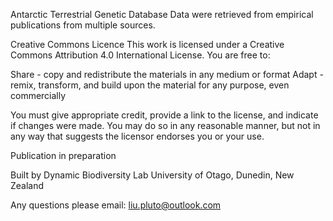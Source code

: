 Antarctic Terrestrial Genetic Database
Data were retrieved from empirical publications from multiple sources.

Creative Commons Licence
This work is licensed under a Creative Commons Attribution 4.0 International License.
You are free to:

Share - copy and redistribute the materials in any medium or format
Adapt - remix, transform, and build upon the material for any purpose, even commercially

You must give appropriate credit, provide a link to the license, and indicate if changes were made. You may do so in any reasonable manner, but not in any way that suggests the licensor endorses you or your use. 


Publication in preparation

Built by Dynamic Biodiversity Lab
University of Otago,
Dunedin, New Zealand

Any questions please email: 
liu.pluto@outlook.com

